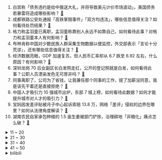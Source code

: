 1. 白宫称「债务违约是给中俄送大礼，并将导致美元计价市场波动」，美国债务若暴雷将造成哪些影响？ [:link:](https://www.zhihu.com/question/600142968)
2. 成都铁路公安处通报「高铁掌掴事件」「双方均违法」，哪些信息值得关注？如何看待处罚结果？ [:link:](https://www.zhihu.com/question/600231053)
3. 格力称孟羽童已离职，孟羽童称靠别人永远不如靠自己，如何看待此事？对格力和孟羽童本人有何影响？ [:link:](https://www.zhihu.com/question/600183353)
4. 布林肯称中国对少数民族人群采集生物数据以便监控，外交部表示「言论十分荒谬」，还有哪些信息值得关注？ [:link:](https://www.zhihu.com/question/600166676)
5. 经济数据亮眼，GDP 加速复苏，但人民币汇率却从 6.7 跌至 6.92 左右，什么原因？有何影响？ [:link:](https://www.zhihu.com/question/600191973)
6. 深圳龙岗 70 后女副区长白发照走红，公开的登记照就是白发，如何看待此事？公职人员漂染发色无可厚非吗？ [:link:](https://www.zhihu.com/question/600137067)
7. 同事离职了，公司为了省钱，让我兼任那个同事的工作，提了加薪没同意，我是该先干着还是直接拒绝？ [:link:](https://www.zhihu.com/question/599903404)
8. 中国人才吸引力 10 强城市出炉，东部 7 城上榜，如何看待此数据？如何才能提升城市对人才的吸引力？ [:link:](https://www.zhihu.com/question/600205367)
9. 宝妈因发差评贴被月子中心起诉索赔 13.8 万，网络「差评」侵权的边界在哪里？如何从法律角度解读？ [:link:](https://www.zhihu.com/question/600037541)
10. 湖南农民自家承包种植的 1.5 亩生姜被部门铲除，治理耕地「非粮化」痛点怎么破？ [:link:](https://www.zhihu.com/question/599970016)
<details>
<summary>11 ~ 20</summary>

11. 曾预言亚洲金融危机的诺奖得主克鲁格曼称美国可能债务违约，如违约，对美国经济、政治和全球经济有何影响？ [:link:](https://www.zhihu.com/question/600043512)
12. 0~50哪个数字最容易被忽视？ [:link:](https://www.zhihu.com/question/593868136)
13. 刚刚确定关系不久，马上到 520 了，我该送什么礼物比较合适呢？ [:link:](https://www.zhihu.com/question/458600856)
14. 行测资料分析怎么算的又快又准? [:link:](https://www.zhihu.com/question/598601198)
15. 法考只看法条可以吗? [:link:](https://www.zhihu.com/question/396284350)
16. 大一大二可以为考研做什么准备？ [:link:](https://www.zhihu.com/question/59611334)
17. 为什么总是觉得自己不配得到所有美好的东西？ [:link:](https://www.zhihu.com/question/300322420)
18. 学习成绩是评判孩子的唯一标准吗？ [:link:](https://www.zhihu.com/question/598189638)
19. 为多 6000 元利息，有人捧着几十万跨省存钱，同一家银行在不同地区利率差距大，跨城存款需注意些什么？ [:link:](https://www.zhihu.com/question/600191156)
20. 为什么各朝代都很头疼的蒙古，满清却能够很好地解决？ [:link:](https://www.zhihu.com/question/599870965)
</details>
<details>
<summary>21 ~ 30</summary>

21. 如果人人每只手都有 7 根手指，是不是十四进制就是最流行的了？ [:link:](https://www.zhihu.com/question/397602493)
22. 深圳去年常住人口减少 1.98 万，近 43 年以来人口首次下降，哪些原因导致的？ [:link:](https://www.zhihu.com/question/600119191)
23. 如何看待华为手机 2023 年 Q1 的销量表现？ [:link:](https://www.zhihu.com/question/599812256)
24. 看球不是很久，想了解一下曼城这支球队目前最大的短板是什么？ [:link:](https://www.zhihu.com/question/596639865)
25. 你有想过你因为什么要存钱吗？ [:link:](https://www.zhihu.com/question/597509892)
26. 全球最大的硬木纸浆生产商苏萨诺拟用人民币对华交易，如何看待该公司这一举措？ [:link:](https://www.zhihu.com/question/600119183)
27. 请问米哈游新游戏《崩坏：星穹铁道》的流水怎么样，相当爆火吗？ [:link:](https://www.zhihu.com/question/600047031)
28. 《银河护卫队 3》为什么都在说是系列终章，彩蛋不是说星爵还回归吗? [:link:](https://www.zhihu.com/question/599622964)
29. 如何看待罗翔谈女子遭掌掴还手被判定互殴，称「各打五十大板，似乎不合法也不合理」？ [:link:](https://www.zhihu.com/question/600112504)
30. 日漫、日偶中为什么那么喜欢打造「大小姐」的人设？ [:link:](https://www.zhihu.com/question/592595315)
</details>
<details>
<summary>31 ~ 40</summary>

31. 美国 4 月 CPI 同比上升 4.9%，连续第十次下降，为 2021 年 4 月以来新低，如何解读？ [:link:](https://www.zhihu.com/question/600244904)
32. 《漫长的季节》傅卫军为什么可以活到 2016 年？ [:link:](https://www.zhihu.com/question/599888430)
33. 如何理解电影《霸王别姬》中那句：蝶衣，你可真是不疯魔不成活啊？ [:link:](https://www.zhihu.com/question/318187309)
34. 宋江如果抢民女，李逵就杀宋江，董平抢程小姐作妻，李逵为何不管？ [:link:](https://www.zhihu.com/question/599888719)
35. 听说玩游戏设置调整要遵循「先保帧率再保分辨率，最后调画质」这句话，是真的吗？ [:link:](https://www.zhihu.com/question/599358325)
36. 游客进深圳大学参观被拦，质问「纳税人为什么不让进」，高校校园是否应该对外开放？ [:link:](https://www.zhihu.com/question/599787027)
37. 陪审团裁定特朗普曾对女作家进行性虐待和殴打，特朗普律师称将提出上诉，如何看待此事？ [:link:](https://www.zhihu.com/question/600094131)
38. 假如我对以下几个故事一无所知，穿越到哪个世界，更安全（克苏鲁、寂静岭、生化危机、诡秘之主）？ [:link:](https://www.zhihu.com/question/599552411)
39. 长期的压力和紧张的工作环境可能会导致职业倦怠和身体问题，应如何平衡？「gap day」在执行上可行吗？ [:link:](https://www.zhihu.com/question/600119712)
40. 杭州女生地铁上隔空收到不雅照，警方提醒「务必保留好证据及时报警」，隔空投送还有哪些风险？ [:link:](https://www.zhihu.com/question/600095444)
</details>
<details>
<summary>41 ~ 50</summary>

41. 如何看待好莱坞编剧拒绝「给 AI 打工」，集体罢工抗议？编剧岗位会被 AI 替代吗？ [:link:](https://www.zhihu.com/question/599893667)
42. 俄罗斯除了核弹还没动，还有啥大杀器没拿出来的？ [:link:](https://www.zhihu.com/question/528041805)
43. 以中国人用水习惯，什么才算「好水质」？有哪些值得关注的科学原理？ [:link:](https://www.zhihu.com/question/599927358)
44. 如何评价5月10号发布的尼康Z8微单相机？首发价格27999元，是否值得购买？ [:link:](https://www.zhihu.com/question/600243522)
45. 都说做科研要经得起冷板凳，面对压力和付出，作为科研人的你能坚持多久？ [:link:](https://www.zhihu.com/question/582441701)
46. 22-23 赛季 CBA 总决赛G2辽宁再胜浙江，赵继伟 21+9，如何评价这场比赛？ [:link:](https://www.zhihu.com/question/600231147)
47. 如何评价《银河护卫队 3》？ [:link:](https://www.zhihu.com/question/599784522)
48. 银行通知存款、协定存款利率加点上限迎来约束，这意味着什么？将带来哪些影响？ [:link:](https://www.zhihu.com/question/600244772)
49. 2023 季中冠军赛 T1 3:0 速通 MAD 晋级胜者组，如何评价这场比赛？ [:link:](https://www.zhihu.com/question/600223746)
50. 国内有哪些「冷门，但值得一去」的海岛？ [:link:](https://www.zhihu.com/question/599273139)
</details><details>
<summary>bilibili</summary>

</details>